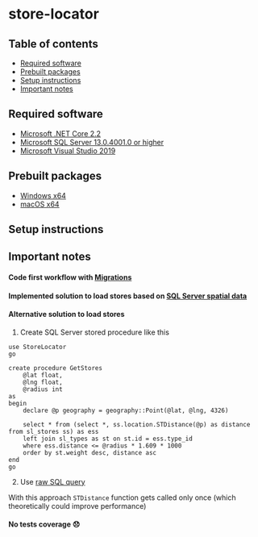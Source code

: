 # store-locator

## Table of contents
- [Required software](#required-software)
- [Prebuilt packages](#prebuilt-packages)
- [Setup instructions](#setup-instructions)
- [Important notes](#important-notes)

## Required software

- [Microsoft .NET Core 2.2](https://dotnet.microsoft.com/download)
- [Microsoft SQL Server 13.0.4001.0 or higher](https://www.microsoft.com/en-us/sql-server/sql-server-downloads)
- [Microsoft Visual Studio 2019](https://visualstudio.microsoft.com/)

## Prebuilt packages

- [Windows x64](https://guidance1-my.sharepoint.com/:u:/g/personal/anton_burkovsky_guidance_com/EQdCMse2LcNEmrBcwth0zEYBigjaELv2qr1FmAQIWFQSMg?e=LMwUPD)
- [macOS x64](https://guidance1-my.sharepoint.com/:u:/g/personal/anton_burkovsky_guidance_com/ERZr5oI0bAlLhL17oTiCE8gBpBQ5QfCT6V9UglBjT9x7UA?e=GVfj03)

## Setup instructions



## Important notes

#### Code first workflow with [Migrations](https://docs.microsoft.com/en-us/ef/core/managing-schemas/migrations/)

#### Implemented solution to load stores based on [SQL Server spatial data](https://docs.microsoft.com/en-us/sql/relational-databases/spatial/spatial-data-sql-server)

#### Alternative solution to load stores

1. Create SQL Server stored procedure like this
```
use StoreLocator
go

create procedure GetStores
	@lat float,
	@lng float,
	@radius int
as
begin
	declare @p geography = geography::Point(@lat, @lng, 4326)

	select * from (select *, ss.location.STDistance(@p) as distance from sl_stores ss) as ess
	left join sl_types as st on st.id = ess.type_id
	where ess.distance <= @radius * 1.609 * 1000
	order by st.weight desc, distance asc
end
go
```
2. Use [raw SQL query](https://docs.microsoft.com/en-us/ef/core/querying/raw-sql)

With this approach `STDistance` function gets called only once (which theoretically could improve performance)

#### No tests coverage :disappointed:
